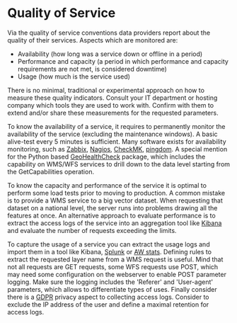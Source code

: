
# **Quality of Service**

Via the quality of service conventions data providers report about the quality of their services. Aspects which are monitored are:

- Availability (how long was a service down or offline in a period)
- Performance and capacity (a period in which performance and capacity requirements are not met, is considered downtime)
- Usage (how much is the service used)

There is no minimal, traditional or experimental approach on how to measure these quality indicators. Consult your IT department or hosting company which tools they are used to work with. Confirm with them to extend and/or share these measurements for the requested parameters.

To know the availability of a service, it requires to permanently monitor the availability of the service (excluding the maintenance windows). A basic alive-test every 5 minutes is sufficient. Many software exists for availability monitoring, such as [Zabbix](https://zabbix.com/), [Nagios](https://nagios.org/), [CheckMK](https://checkmk.com/), [pingdom](https://www.pingdom.com/). A special mention for the Python based [GeoHealthCheck](https://geohealthcheck.org/) package, which includes the capability on WMS/WFS services to drill down to the data level starting from the GetCapabilities operation.

To know the capacity and performance of the service it is optimal to perform some load tests prior to moving to production. A common mistake is to provide a WMS service to a big vector dataset. When requesting that dataset on a national level, the server runs into problems drawing all the features at once. An alternative approach to evaluate performance is to extract the access logs of the service into an aggregation tool like [Kibana](https://www.elastic.co/kibana) and evaluate the number of requests exceeding the limits.

To capture the usage of a service you can extract the usage logs and import them in a tool like Kibana, [Splunk](https://www.splunk.com/) or [AW stats](https://awstats.sourceforge.io/). Defining rules to extract the requested layer name from a WMS request is useful. Mind that not all requests are GET requests, some WFS requests use POST, which may need some configuration on the webserver to enable POST parameter logging. Make sure the logging includes the 'Referer' and 'User-agent' parameters, which allows to differentiate types of uses. Finally consider there is a [GDPR](https://eur-lex.europa.eu/eli/reg/2016/679/oj) privacy aspect to collecting access logs. Consider to exclude the IP address of the user and define a maximal retention for access logs.

